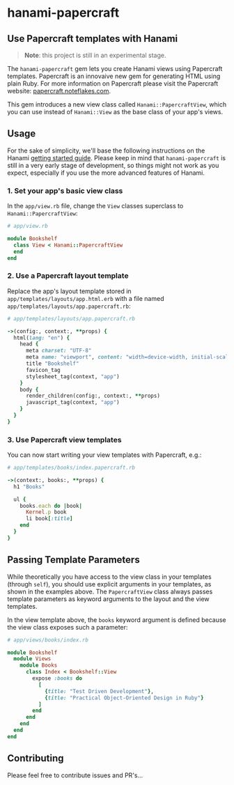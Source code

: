 # hanami-papercraft

## Use Papercraft templates with Hanami

> **Note**: this project is still in an experimental stage.

The `hanami-papercraft` gem lets you create Hanami views using Papercraft
templates. Papercraft is an innovaive new gem for generating HTML using plain
Ruby. For more information on Papercraft please visit the Papercraft website:
[papercraft.noteflakes.com](https://papercraft.noteflakes.com).

This gem introduces a new view class called `Hanami::PapercraftView`, which you
can use instead of `Hanami::View` as the base class of your app's views.

## Usage

For the sake of simplicity, we'll base the following instructions on the Hanami
[getting started
guide](https://guides.hanamirb.org/v2.3/introduction/building-a-web-app/).
Please keep in mind that `hanami-papercraft` is still in a very early stage of
development, so things might not work as you expect, especially if you use the
more advanced features of Hanami.

### 1. Set your app's basic view class 

In the `app/view.rb` file, change the `View` classes superclass to `Hanami::PapercraftView`:

```ruby
# app/view.rb

module Bookshelf
  class View < Hanami::PapercraftView
  end
end
```

### 2. Use a Papercraft layout template

Replace the app's layout template stored in `app/templates/layouts/app.html.erb`
with a file named `app/templates/layouts/app.papercraft.rb`:

```ruby
# app/templates/layouts/app.papercraft.rb

->(config:, context:, **props) {
  html(lang: "en") {
    head {
      meta charset: "UTF-8"
      meta name: "viewport", content: "width=device-width, initial-scale=1.0"
      title "Bookshelf"
      favicon_tag
      stylesheet_tag(context, "app")
    }
    body {
      render_children(config:, context:, **props)
      javascript_tag(context, "app")
    }
  }
}
```

### 3. Use Papercraft view templates

You can now start writing your view templates with Papercraft, e.g.:

```ruby
# app/templates/books/index.papercraft.rb

->(context:, books:, **props) {
  h1 "Books"

  ul {
    books.each do |book|
      Kernel.p book
      li book[:title]
    end
  }
}

```

## Passing Template Parameters

While theoretically you have access to the view class in your templates (through
`self`), you should use explicit arguments in your templates, as shown in the
examples above. The `PapercraftView` class always passes template parameters as
keyword arguments to the layout and the view templates.

In the view template above, the `books` keyword argument is defined because the
view class exposes such a parameter:

```ruby
# app/views/books/index.rb

module Bookshelf
  module Views
    module Books
      class Index < Bookshelf::View
        expose :books do
          [
            {title: "Test Driven Development"},
            {title: "Practical Object-Oriented Design in Ruby"}
          ]
        end
      end
    end
  end
end
```

## Contributing


Please feel free to contribute issues and PR's...
